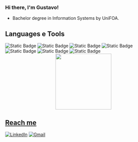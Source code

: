 ### Hi there, I'm Gustavo!
-  Bachelor degree in Information Systems by UniFOA.

## Languages e Tools 
<div style="display: inline">
  <img alt="Static Badge" src="https://img.shields.io/badge/python-%233776AB?style=for-the-badge&logo=python&logoColor=white&logoSize=auto">
  <img alt="Static Badge" src="https://img.shields.io/badge/NumPy-lightblue?style=for-the-badge&logo=NumPy&logoColor=white&logoSize=auto">
  <img alt="Static Badge" src="https://img.shields.io/badge/opencv-%235C3EE8?style=for-the-badge&logo=opencv&logoColor=white&logoSize=auto">
  <img alt="Static Badge" src="https://img.shields.io/badge/dotnet-%23512BD4?style=for-the-badge&logo=dotnet&logoColor=white&logoSize=auto">
  <img alt="Static Badge" src="https://img.shields.io/badge/html5-%23E34F26?style=for-the-badge&logo=html5&logoColor=white&logoSize=auto">
  <img alt="Static Badge" src="https://img.shields.io/badge/css3-%231572B6?style=for-the-badge&logo=css3&logoColor=white&logoSize=auto">
  <img alt="Static Badge" src="https://img.shields.io/badge/javascript-%23F7DF1E?style=for-the-badge&logo=javascript&logoColor=white&logoSize=auto">

</div><br/>
<div>
  <a href="https://github.com/gustavocrvlh">
  <center>  
    <img height="180em" src="https://github-readme-stats.vercel.app/api/top-langs/?username=gustavocrvlh&layout=compact&langs_count=7&theme=radical"/> 
  </center>
</div>

## Reach me 
[![LinkedIn](https://img.shields.io/badge/LinkedIn-0077B5?style=for-the-badge&logo=linkedin&logoColor=white)](https://www.linkedin.com/in/gustavocrvlh)
[![Gmail](https://img.shields.io/badge/-gustavocrvlh.02@gmail.com-D14836?style=for-the-badge&logo=gmail&logoColor=white&link=mailto:gustavocrvlh.02@gmail.com)](mailto:gustavocrvlh.02@gmail.com)
  
<!--
**gustavocrvlh/gustavocrvlh** is a ✨ _special_ ✨ repository because its `README.md` (this file) appears on your GitHub profile.

Here are some ideas to get you started:

- 🔭 I’m currently working on ...
- 🌱 I’m currently learning ...
- 👯 I’m looking to collaborate on ...
- 🤔 I’m looking for help with ...
- 💬 Ask me about ...
- 📫 How to reach me: ...
- 😄 Pronouns: ...
- ⚡ Fun fact: ...
-->
